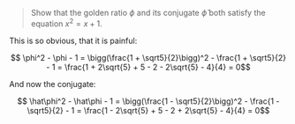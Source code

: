 > Show that the golden ratio $\phi$ and its conjugate $\hat \phi$ both satisfy
> the equation $x^2 = x + 1$.

This is so obvious, that it is painful:

$$ \phi^2 - \phi - 1 = \bigg(\frac{1 + \sqrt5}{2}\bigg)^2 - \frac{1 + \sqrt5}{2} - 1
   = \frac{1 + 2\sqrt{5} + 5 - 2 - 2\sqrt{5} - 4}{4} = 0$$

And now the conjugate:

$$ \hat\phi^2 - \hat\phi - 1 = \bigg(\frac{1 - \sqrt5}{2}\bigg)^2 - \frac{1 - \sqrt5}{2} - 1
   = \frac{1 - 2\sqrt{5} + 5 - 2 + 2\sqrt{5} - 4}{4} = 0$$

